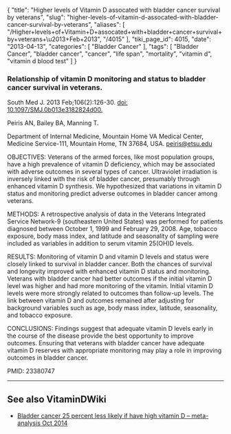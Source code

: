 {
    "title": "Higher levels of Vitamin D assocated with bladder cancer survival by veterans",
    "slug": "higher-levels-of-vitamin-d-assocated-with-bladder-cancer-survival-by-veterans",
    "aliases": [
        "/Higher+levels+of+Vitamin+D+assocated+with+bladder+cancer+survival+by+veterans+\u2013+Feb+2013",
        "/4015"
    ],
    "tiki_page_id": 4015,
    "date": "2013-04-13",
    "categories": [
        "Bladder Cancer"
    ],
    "tags": [
        "Bladder Cancer",
        "bladder cancer",
        "cancer",
        "life span",
        "mortality",
        "vitamin d",
        "vitamin d blood test"
    ]
}


### Relationship of vitamin D monitoring and status to bladder cancer survival in veterans.

South Med J. 2013 Feb;106(2):126-30. [doi: 10.1097/SMJ.0b013e3182824d00.](https://doi.org/10.1097/SMJ.0b013e3182824d00.)

Peiris AN, Bailey BA, Manning T.

Department of Internal Medicine, Mountain Home VA Medical Center, Medicine Service-111, Mountain Home, TN 37684, USA. peiris@etsu.edu

OBJECTIVES: Veterans of the armed forces, like most population groups, have a high prevalence of vitamin D deficiency, which may be associated with adverse outcomes in several types of cancer. Ultraviolet irradiation is inversely linked with the risk of bladder cancer, presumably through enhanced vitamin D synthesis. We hypothesized that variations in vitamin D status and monitoring predict adverse outcomes in bladder cancer among veterans.

METHODS: A retrospective analysis of data in the Veterans Integrated Service Network-9 (southeastern United States) was performed for patients diagnosed between October 1, 1999 and February 29, 2008. Age, tobacco exposure, body mass index, and latitude and seasonality of sampling were included as variables in addition to serum vitamin 25(OH)D levels.

RESULTS: Monitoring of vitamin D and vitamin D levels and status were closely linked to survival in bladder cancer. Both the chances of survival and longevity improved with enhanced vitamin D status and monitoring. Veterans with bladder cancer had better outcomes if the initial vitamin D level was higher and had more monitoring of the vitamin. Initial vitamin D levels were more strongly related to outcomes than follow-up levels. The link between vitamin D and outcomes remained after adjusting for background variables such as age, body mass index, latitude, seasonality, and tobacco exposure.

CONCLUSIONS: Findings suggest that adequate vitamin D levels early in the course of the disease provide the best opportunity to improve outcomes. Ensuring that veterans with bladder cancer have adequate vitamin D reserves with appropriate monitoring may play a role in improving outcomes in bladder cancer.

PMID:     23380747

---

## See also VitaminDWiki

* [Bladder cancer 25 percent less likely if have high vitamin D – meta-analysis Oct 2014](/posts/bladder-cancer-25-percent-less-likely-if-have-high-vitamin-d-meta-analysis)
